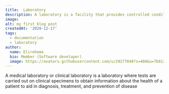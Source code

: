 ```yaml
---
title:  Laboratory
description: A laboratory is a facility that provides controlled conditions in which scientific or technological research, experiments, and measurement may be perfomed.
image: 
alt: my first blog post
createdAt: '2020-12-17'
tags:
  - documentation
  - laboratory
author:
  name: Elirehema
  bio: Member (Software developer)
  image: https://avatars.githubusercontent.com/u/29277048?s=460&u=7b9129df86f037dc4fb021e22ecbf252f308e688&v=4
---
```


A medical laboratory or clinical laboratory is a laboratory where tests are carried out on clinical specimens to obtain information about the health of a patient to aid in diagnosis, treatment, and prevention of disease